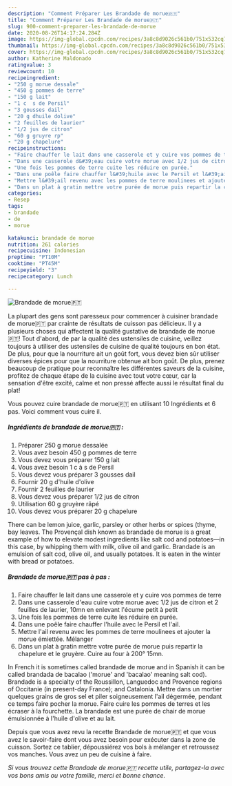 ```yaml
---
description: "Comment Préparer Les Brandade de morue🇵🇹"
title: "Comment Préparer Les Brandade de morue🇵🇹"
slug: 900-comment-preparer-les-brandade-de-morue
date: 2020-08-26T14:17:24.284Z
image: https://img-global.cpcdn.com/recipes/3a8c8d9026c561b0/751x532cq70/brandade-de-morue🇵🇹-photo-principale-de-la-recette.jpg
thumbnail: https://img-global.cpcdn.com/recipes/3a8c8d9026c561b0/751x532cq70/brandade-de-morue🇵🇹-photo-principale-de-la-recette.jpg
cover: https://img-global.cpcdn.com/recipes/3a8c8d9026c561b0/751x532cq70/brandade-de-morue🇵🇹-photo-principale-de-la-recette.jpg
author: Katherine Maldonado
ratingvalue: 3
reviewcount: 10
recipeingredient:
- "250 g morue dessale"
- "450 g pommes de terre"
- "150 g lait"
- "1 c  s de Persil"
- "3 gousses dail"
- "20 g dhuile dolive"
- "2 feuilles de laurier"
- "1/2 jus de citron"
- "60 g gruyre rp"
- "20 g chapelure"
recipeinstructions:
- "Faire chauffer le lait dans une casserole et y cuire vos pommes de terre"
- "Dans une casserole d&#39;eau cuire votre morue avec 1/2 jus de citron et 2 feuilles de laurier, 10mn en enlevant l&#39;écume petit à petit"
- "Une fois les pommes de terre cuite les réduire en purée."
- "Dans une poêle faire chauffer l&#39;huile avec le Persil et l&#39;ail."
- "Mettre l&#39;ail revenu avec les pommes de terre moulinees et ajouter la morue émiettée. Mélanger"
- "Dans un plat à gratin mettre votre purée de morue puis repartir la chapelure et le gruyère. Cuire au four à 200° 15mn."
categories:
- Resep
tags:
- brandade
- de
- morue

katakunci: brandade de morue 
nutrition: 261 calories
recipecuisine: Indonesian
preptime: "PT10M"
cooktime: "PT45M"
recipeyield: "3"
recipecategory: Lunch

---
```



![Brandade de morue🇵🇹](https://img-global.cpcdn.com/recipes/3a8c8d9026c561b0/751x532cq70/brandade-de-morue🇵🇹-photo-principale-de-la-recette.jpg)

La plupart des gens sont paresseux pour commencer à cuisiner brandade de morue🇵🇹 par crainte de résultats de cuisson pas délicieux. Il y a plusieurs choses qui affectent la qualité gustative de brandade de morue🇵🇹! Tout d'abord, de par la qualité des ustensiles de cuisine, veillez toujours à utiliser des ustensiles de cuisine de qualité toujours en bon état. De plus, pour que la nourriture ait un goût fort, vous devez bien sûr utiliser diverses épices pour que la nourriture obtenue ait bon goût. De plus, prenez beaucoup de pratique pour reconnaître les différentes saveurs de la cuisine, profitez de chaque étape de la cuisine avec tout votre cœur, car la sensation d'être excité, calme et non pressé affecte aussi le résultat final du plat!

<!--inarticleads1-->

Vous pouvez cuire brandade de morue🇵🇹 en utilisant 10 Ingrédients et 6 pas. Voici comment vous cuire il.

##### Ingrédients de brandade de morue🇵🇹 :

1. Préparer 250 g morue dessalée
1. Vous avez besoin 450 g pommes de terre
1. Vous devez vous préparer 150 g lait
1. Vous avez besoin 1 c à s de Persil
1. Vous devez vous préparer 3 gousses dail
1. Fournir 20 g d&#39;huile d&#39;olive
1. Fournir 2 feuilles de laurier
1. Vous devez vous préparer 1/2 jus de citron
1. Utilisation 60 g gruyère râpé
1. Vous devez vous préparer 20 g chapelure


There can be lemon juice, garlic, parsley or other herbs or spices (thyme, bay leaves. The Provençal dish known as brandade de morue is a great example of how to elevate modest ingredients like salt cod and potatoes—in this case, by whipping them with milk, olive oil and garlic. Brandade is an emulsion of salt cod, olive oil, and usually potatoes. It is eaten in the winter with bread or potatoes. 

<!--inarticleads2-->

##### Brandade de morue🇵🇹 pas à pas :

1. Faire chauffer le lait dans une casserole et y cuire vos pommes de terre
1. Dans une casserole d&#39;eau cuire votre morue avec 1/2 jus de citron et 2 feuilles de laurier, 10mn en enlevant l&#39;écume petit à petit
1. Une fois les pommes de terre cuite les réduire en purée.
1. Dans une poêle faire chauffer l&#39;huile avec le Persil et l&#39;ail.
1. Mettre l&#39;ail revenu avec les pommes de terre moulinees et ajouter la morue émiettée. Mélanger
1. Dans un plat à gratin mettre votre purée de morue puis repartir la chapelure et le gruyère. Cuire au four à 200° 15mn.


In French it is sometimes called brandade de morue and in Spanish it can be called brandada de bacalao (&#39;morue&#39; and &#39;bacalao&#39; meaning salt cod). Brandade is a specialty of the Roussillon, Languedoc and Provence regions of Occitanie (in present-day France); and Catalonia. Mettre dans un mortier quelques grains de gros sel et piler soigneusement l&#39;ail dégermée, pendant ce temps faire pocher la morue. Faire cuire les pommes de terres et les écraser à la fourchette. La brandade est une purée de chair de morue émulsionnée à l&#39;huile d&#39;olive et au lait. 

<!--inarticleads1-->

<p>
Depuis que vous avez revu la recette Brandade de morue🇵🇹 et que vous avez le savoir-faire dont vous avez besoin pour exécuter dans la zone de cuisson. Sortez ce tablier, dépoussiérez vos bols à mélanger et retroussez vos manches. Vous avez un peu de cuisine à faire.
</p>

<p>
<i>Si vous trouvez cette Brandade de morue🇵🇹 recette utile, partagez-la avec vos bons amis ou votre famille, merci et bonne chance.</i>
</p>
